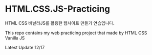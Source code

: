 # HTML.CSS.JS-Practicing

HTML CSS 바닐라JS를 활용한 웹사이트 만들기 연습입니다.

This repo contains my web practicing project that made by HTML CSS Vanilla JS

Latest Update 12/17
